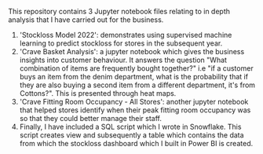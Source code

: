 This repository contains 3 Jupyter notebook files relating to in depth analysis that I have carried out for the business. 

1. 'Stockloss Model 2022': demonstrates using supervised machine learning to predict stockloss for stores in the subsequent year.
2. 'Crave Basket Analysis': a jupyter notebook which gives the business insights into customer behaviour. It answers the question "What combination of items are frequently bought together?" i.e "if a customer buys an item from the denim department, what is the probability that if they are also buying a second item from a different department, it's from Cottons?". This is presented through heat maps. 
3. 'Crave Fitting Room Occupancy - All Stores': another jupyter notebook that helped stores identify when their peak fitting room occupancy was so that they could better manage their staff. 
4. Finally, I have included a SQL script which I wrote in Snowflake. This script creates view and subsequently a table which contains the data from which the stockloss dashboard which I built in Power BI is created. 
